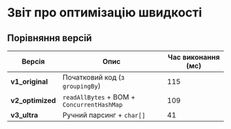 # Звіт про оптимізацію швидкості

## Порівняння версій

| Версія           | Опис | Час виконання (мс) |
|------------------|------|--------------------|
| **v1_original**  | Початковий код (з `groupingBy`) | 115                |
| **v2_optimized** | `readAllBytes` + BOM + `ConcurrentHashMap` | 109                |
| **v3_ultra**     | Ручний парсинг + `char[]` | 41                 |